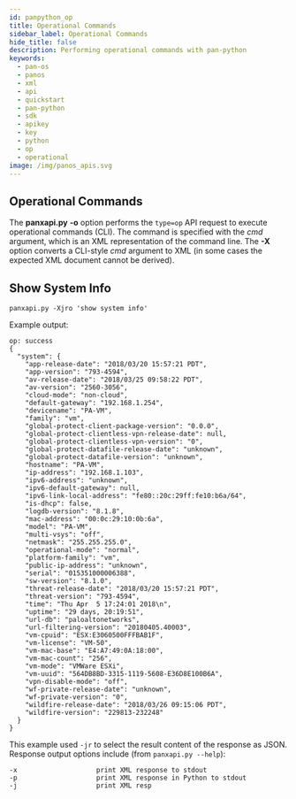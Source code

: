 ```yaml
---
id: panpython_op
title: Operational Commands
sidebar_label: Operational Commands
hide_title: false
description: Performing operational commands with pan-python
keywords:
  - pan-os
  - panos
  - xml
  - api
  - quickstart
  - pan-python
  - sdk
  - apikey
  - key
  - python
  - op
  - operational
image: /img/panos_apis.svg
---
```


## Operational Commands

The **panxapi.py** **-o** option performs the `type=op` API request to
execute operational commands (CLI). The command is specified with the
_cmd_ argument, which is an XML representation of the command line. The
**-X** option converts a CLI-style _cmd_ argument to XML (in some cases
the expected XML document cannot be derived).

## Show System Info

    panxapi.py -Xjro 'show system info'

Example output:

    op: success
    {
      "system": {
        "app-release-date": "2018/03/20 15:57:21 PDT",
        "app-version": "793-4594",
        "av-release-date": "2018/03/25 09:58:22 PDT",
        "av-version": "2560-3056",
        "cloud-mode": "non-cloud",
        "default-gateway": "192.168.1.254",
        "devicename": "PA-VM",
        "family": "vm",
        "global-protect-client-package-version": "0.0.0",
        "global-protect-clientless-vpn-release-date": null,
        "global-protect-clientless-vpn-version": "0",
        "global-protect-datafile-release-date": "unknown",
        "global-protect-datafile-version": "unknown",
        "hostname": "PA-VM",
        "ip-address": "192.168.1.103",
        "ipv6-address": "unknown",
        "ipv6-default-gateway": null,
        "ipv6-link-local-address": "fe80::20c:29ff:fe10:b6a/64",
        "is-dhcp": false,
        "logdb-version": "8.1.8",
        "mac-address": "00:0c:29:10:0b:6a",
        "model": "PA-VM",
        "multi-vsys": "off",
        "netmask": "255.255.255.0",
        "operational-mode": "normal",
        "platform-family": "vm",
        "public-ip-address": "unknown",
        "serial": "015351000006388",
        "sw-version": "8.1.0",
        "threat-release-date": "2018/03/20 15:57:21 PDT",
        "threat-version": "793-4594",
        "time": "Thu Apr  5 17:24:01 2018\n",
        "uptime": "29 days, 20:19:51",
        "url-db": "paloaltonetworks",
        "url-filtering-version": "20180405.40003",
        "vm-cpuid": "ESX:E3060500FFFBAB1F",
        "vm-license": "VM-50",
        "vm-mac-base": "E4:A7:49:0A:18:00",
        "vm-mac-count": "256",
        "vm-mode": "VMWare ESXi",
        "vm-uuid": "564DB8BD-3315-1119-5608-E36D8E100B6A",
        "vpn-disable-mode": "off",
        "wf-private-release-date": "unknown",
        "wf-private-version": "0",
        "wildfire-release-date": "2018/03/26 09:15:06 PDT",
        "wildfire-version": "229813-232248"
      }
    }

This example used `-jr` to select the result content of the response as
JSON. Response output options include (from `panxapi.py --help`):

    -x                    print XML response to stdout
    -p                    print XML response in Python to stdout
    -j                    print XML resp
